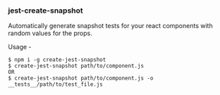 ### jest-create-snapshot

Automatically generate snapshot tests for your react components with random values for the props.

Usage -

```
$ npm i -g create-jest-snapshot
$ create-jest-snapshot path/to/component.js
OR
$ create-jest-snapshot path/to/component.js -o __tests__/path/to/test_file.js
```
